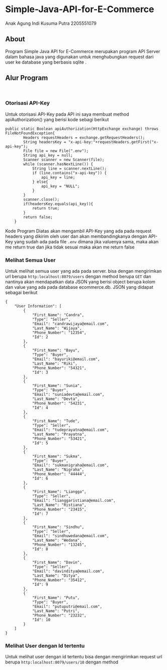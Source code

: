 # Simple-Java-API-for-E-Commerce

Anak Agung Indi Kusuma Putra
2205551079

## About
Program Simple Java API for E-Commerce merupakan program  API Server dalam bahasa java yang digunakan untuk menghubungkan request dari user ke database yang berbasis sqlite .

## Alur Program
<br>

### Otorisasi API-Key

Untuk otorisasi API-Key pada API ini saya membuat method apiAuthorization() yang berisi kode sebagi berikut

```
public static Boolean apiAuthorization(HttpExchange exchange) throws FileNotFoundException{
        Headers requestHeaders = exchange.getRequestHeaders();
        String headersKey = "x-api-key:"+requestHeaders.getFirst("x-api-key");
        File file = new File(".env");
        String api_key = null;
        Scanner scanner = new Scanner(file);
        while (scanner.hasNextLine()) {
            String line = scanner.nextLine();
            if (line.contains("x-api-key")) {
                api_key = line;
            } else{
                api_key = "NULL";
            }
        }
        scanner.close();
        if(headersKey.equals(api_key)){
            return true;
        }
        return false;
    }
```

Kode Program Diatas akan mengambil API-Key yang ada pada request headers yang dikirim oleh user dan akan membandingkanya dengan API-Key yang sudah ada pada file `.env` dimana jika valuenya sama, maka akan me return true dan jika tidak sesuai maka akan me return false

### Melihat Semua User

Untuk melihat semua user yang ada pada server. bisa dengan mengirimkan url berupa  `http:localhost:8079/users` dengan method berupa `GET` dan nantinya akan mendapatkan data JSON yang berisi object berupa kolom dan value yang ada pada database ecommerce.db. JSON yang didapat sebagai berikut

```
{
    "User Information": [
        {
            "First_Name": "Candra",
            "Type": "Seller",
            "Email": "candrawijaya@email.com",
            "Last_Name": "Wijaya",
            "Phone_Number": "12354",
            "Id": 2
        },
        {
            "First_Name": "Bayu",
            "Type": "Buyer",
            "Email": "bayuriki@email.com",
            "Last_Name": "Riki",
            "Phone_Number": "54321",
            "Id": 3
        },
        {
            "First_Name": "Sunia",
            "Type": "Buyer",
            "Email": "suniadevta@email.com",
            "Last_Name": "Devta",
            "Phone_Number": "54231",
            "Id": 4
        },
        {
            "First_Name": "Tude",
            "Type": "Seller",
            "Email": "tudeprayatna@email.com",
            "Last_Name": "Prayatna",
            "Phone_Number": "53421",
            "Id": 5
        },
        {
            "First_Name": "Sukma",
            "Type": "Buyer",
            "Email": "sukmanigraha@email.com",
            "Last_Name": "Nigraha",
            "Phone_Number": "44444",
            "Id": 6
        },
        {
            "First_Name": "Liangga",
            "Type": "Seller",
            "Email": "lianggaristiana@email.com",
            "Last_Name": "Ristiana",
            "Phone_Number": "23415",
            "Id": 7
        },
        {
            "First_Name": "Sindhu",
            "Type": "Seller",
            "Email": "sindhuwedana@email.com",
            "Last_Name": "Wedana",
            "Phone_Number": "13245",
            "Id": 8
        },
        {
            "First_Name": "Davin",
            "Type": "Seller",
            "Email": "davinditya@email.com",
            "Last_Name": "Ditya",
            "Phone_Number": "35412",
            "Id": 9
        },
        {
            "First_Name": "Putu",
            "Type": "Buyer",
            "Email": "putuputri@email.com",
            "Last_Name": "Putri",
            "Phone_Number": "23232",
            "Id": 10
        }
    ]
}
```

### Melihat User dengan Id tertentu

Untuk melihat user dengan id tertentu bisa dengan mengirimkan request url berupa `http:localhost:8079/users/10` dengan method